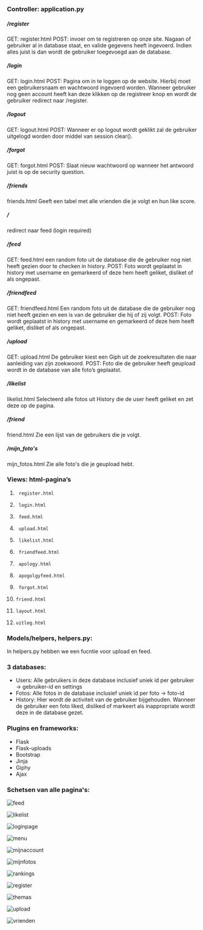 ### Controller: application.py

##### /register
GET:     register.html
POST:    invoer om te registreren op onze site. Nagaan of gebruiker al in database staat, en valide gegevens heeft ingevoerd. Indien alles juist is dan wordt de gebruiker toegevoegd aan de database.

##### /login
GET:    login.html
POST: Pagina om in te loggen op de website. Hierbij moet een gebruikersnaam en wachtwoord ingevoerd worden.  Wanneer gebruiker nog geen account heeft kan deze klikken op de registreer knop en wordt de gebruiker redirect naar /register.

##### /logout
GET:    logout.html
POST:   Wanneer er op logout wordt geklikt zal de gebruiker uitgelogd worden door middel van session clear().

##### /forgot
GET:    forgot.html
POST:   Slaat nieuw wachtwoord op wanneer het antwoord juist is op de security question. 

##### /friends
friends.html
Geeft een tabel met alle vrienden die je volgt en hun like score.

##### /
redirect naar feed (login required)

##### /feed
GET: feed.html een random foto uit de database die de gebruiker nog niet heeft gezien door te checken in history.
POST: Foto wordt geplaatst in history met username en gemarkeerd of deze hem heeft geliket, disliket of als ongepast.

##### /friendfeed
GET: friendfeed.html 
Een random foto uit de database die de gebruiker nog niet heeft gezien en een is van de gebruiker die hij of zij volgt.
POST: Foto wordt geplaatst in history met username en gemarkeerd of deze hem heeft geliket, disliket of als ongepast.

##### /upload
GET: upload.html 
De gebruiker kiest een Giph uit de zoekresultaten die naar aanleiding van zijn zoekwoord.
POST: Foto die de gebruiker heeft geupload wordt in de database van alle foto’s geplaatst.

##### /likelist
likelist.html
Selecteerd alle fotos uit History die de user heeft geliket en zet deze op de pagina.

##### /friend
friend.html 
Zie een lijst van de gebruikers die je volgt. 

##### /mijn_foto's 
mijn_fotos.html 
Zie alle foto's die je geupload hebt.

### Views: html-pagina’s
1.      register.html
2.      login.html
3.      feed.html
4.      upload.html
5.      likelist.html
6.      friendfeed.html
7.      apology.html
8.      apogolgyfeed.html
9.      forgot.html
10.     friend.html
11.     layout.html
12.     uitleg.html


### Models/helpers, helpers.py:
In helpers.py hebben we een fucntie voor upload en feed. 


### 3 databases:
- Users: Alle gebruikers in deze database inclusief uniek id per gebruiker -> gebruiker-id en settings
- Fotos: Alle fotos in de database inclusief uniek id per foto -> foto-id
- History: Hier wordt de activiteit van de gebruiker bijgehouden. Wanneer de gebruiker een foto liked, disliked of markeert als inappropriate wordt deze in de database gezet. 


### Plugins en frameworks:
- Flask
- Flask-uploads
- Bootstrap
- Jinja
- Giphy
- Ajax


### Schetsen van alle pagina's:

![feed](fotos_technisch_ontwerp/feed3.png)

![likelist](fotos_technisch_ontwerp/likelist2.png)

![loginpage](fotos_technisch_ontwerp/loginpage.png)

![menu](fotos_technisch_ontwerp/menu2.png)

![mijnaccount](fotos_technisch_ontwerp/mijnaccount.png)

![mijnfotos](fotos_technisch_ontwerp/mijnfotos2.png)

![rankings](fotos_technisch_ontwerp/rankings2.png)

![register](fotos_technisch_ontwerp/register.png)

![themas](fotos_technisch_ontwerp/themas2.png)

![upload](fotos_technisch_ontwerp/upload.png)

![vrienden](fotos_technisch_ontwerp/vrienden2.png)



